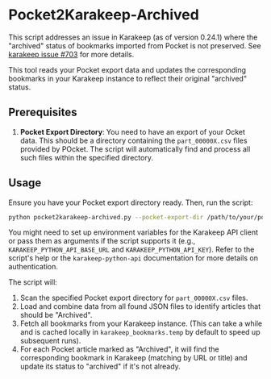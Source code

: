 # Pocket2Karakeep-Archived

This script addresses an issue in Karakeep (as of version 0.24.1) where the "archived" status of bookmarks imported from Pocket is not preserved. See [karakeep issue #703](https://github.com/karakeep-app/karakeep/issues/703) for more details.

This tool reads your Pocket export data and updates the corresponding bookmarks in your Karakeep instance to reflect their original "archived" status.

## Prerequisites

1.  **Pocket Export Directory**: You need to have an export of your Ocket data. This should be a directory containing the `part_00000X.csv` files provided by POcket. The script will automatically find and process all such files within the specified directory.

## Usage

Ensure you have your Pocket export directory ready. Then, run the script:

```bash
python pocket2karakeep-archived.py --pocket-export-dir /path/to/your/pocket_export_directory
```

You might need to set up environment variables for the Karakeep API client or pass them as arguments if the script supports it (e.g., `KARAKEEP_PYTHON_API_BASE_URL` and `KARAKEEP_PYTHON_API_KEY`). Refer to the script's help or the `karakeep-python-api` documentation for more details on authentication.

The script will:
1. Scan the specified Pocket export directory for `part_00000X.csv` files.
2. Load and combine data from all found JSON files to identify articles that should be "Archived".
3. Fetch all bookmarks from your Karakeep instance. (This can take a while and is cached locally in `karakeep_bookmarks.temp` by default to speed up subsequent runs).
4. For each Pocket article marked as "Archived", it will find the corresponding bookmark in Karakeep (matching by URL or title) and update its status to "archived" if it's not already.


